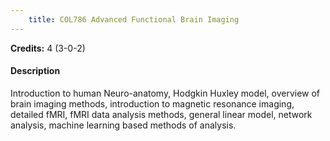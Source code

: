 ```yaml
---
    title: COL786 Advanced Functional Brain Imaging
---
```

**Credits:** 4 (3-0-2)



#### Description 
Introduction to human Neuro-anatomy, Hodgkin Huxley model, overview of brain imaging methods, introduction to magnetic resonance imaging, detailed fMRI, fMRI data analysis methods, general linear model, network analysis, machine learning based methods of analysis.